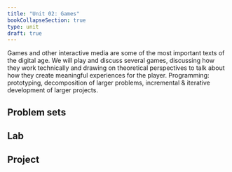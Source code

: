 ```yaml
---
title: "Unit 02: Games"
bookCollapseSection: true
type: unit
draft: true
---
```


Games and other interactive media are some of the most important texts of the digital age. We will play and discuss several games, discussing how they work technically and drawing on theoretical perspectives to talk about how they create meaningful experiences for the player. Programming: prototyping, decomposition of larger problems, incremental & iterative development of larger projects.

## Problem sets


## Lab


## Project
